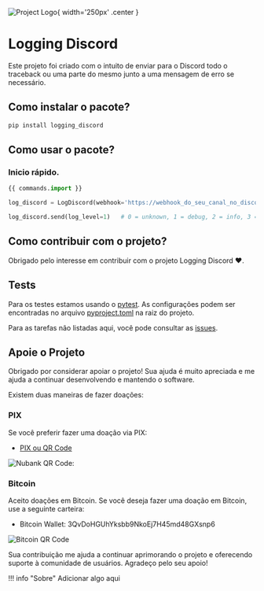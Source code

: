 ![Project Logo](
    img/logo.png
){ width='250px' .center }

# Logging Discord
Este projeto foi criado com o intuito de enviar para o Discord todo o traceback ou uma parte do mesmo junto a uma
mensagem de erro se necessário.

## Como instalar o pacote?
```bash
pip install logging_discord
```

## Como usar o pacote?
### Inicio rápido.

```python
{{ commands.import }}

log_discord = LogDiscord(webhook='https://webhook_do_seu_canal_no_discord')

log_discord.send(log_level=1)   # 0 = unknown, 1 = debug, 2 = info, 3 = warning, 4 = error, 5 = critical

```

## Como contribuir com o projeto?
Obrigado pelo interesse em contribuir com o projeto Logging Discord :heart:.

## Tests
Para os testes estamos usando o [pytest](https://pytest.org/). As configurações podem ser encontradas no 
arquivo [pyproject.toml](https://github.com/brunobrown/logging-discord/blob/master/pyproject.toml) na raiz do projeto.

Para as tarefas não listadas aqui, você pode consultar as [issues](https://github.com/brunobrown/logging-discord/issues).  

## Apoie o Projeto

Obrigado por considerar apoiar o projeto! Sua ajuda é muito apreciada e me
ajuda a continuar desenvolvendo e mantendo o software.

Existem duas maneiras de fazer doações:

### PIX

Se você preferir fazer uma doação via PIX:

   - [PIX ou QR Code](https://nubank.com.br/pagar/az4ws/snv4Ud3fJk)

![Nubank QR Code:](img/nubank_qrcode.png)

### Bitcoin

Aceito doações em Bitcoin. Se você deseja fazer uma doação em Bitcoin, use a
seguinte carteira:

- Bitcoin Wallet: 3QvDoHGUhYksbb9NkoEj7H45md48GXsnp6

![Bitcoin QR Code](img/bitcoin_qrcode.png)

Sua contribuição me ajuda a continuar aprimorando o projeto e oferecendo
suporte à comunidade de usuários. Agradeço pelo seu apoio!

!!! info "Sobre"
    Adicionar algo aqui